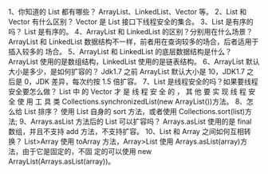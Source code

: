 
1、你知道的 List 都有哪些？
ArrayList、LinkedList、Vector 等。
2、List 和 Vector 有什么区别？
Vector 是 List 接口下线程安全的集合。
3、List 是有序的吗？
List 是有序的。
4、ArrayList 和 LinkedList 的区别？分别用在什么场景？
ArrayList 和 LinkedList 数据结构不一样，前者用在查询较多的场合，后者适用于插入较多的
场合。
5、ArrayList 和 LinkedList 的底层数据结构是什么？
ArrayList 使用的是数组结构，LinkedList 使用的是链表结构。
6、ArrayList 默认大小是多少，是如何扩容的？
Jdk1.7 之前 ArrayList 默认大小是 10，JDK1.7 之后是 0，JDK 差异，每次约按 1.5 倍扩容。
7、List 是线程安全的吗？如果要线程安全要怎么做？
List 中 的 Vector 才 是 线 程 安 全 的 ， 其 他 要 实 现 线 程 安 全 使 用 工 具 类
Collections.synchronizedList(new ArrayList())方法。
8、怎么给 List 排序？
使用 List 自身的 sort 方法，或者使用 Collections.sort(list)方法;
9、Arrays.asList 方法后的 List 可以扩容吗？
Arrays.asList 使用的是 final 数组，并且不支持 add 方法，不支持扩容。
10、List 和 Array 之间如何互相转换？
List>Array 使用 toArray 方法，Array>List 使用 Arrays.asList(array)方法，由于它是固定的，不固
定的可以使用 new ArrayList(Arrays.asList(array))。